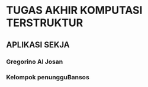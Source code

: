 # TUGAS AKHIR KOMPUTASI TERSTRUKTUR
## APLIKASI SEKJA
### Gregorino Al Josan
### Kelompok penungguBansos